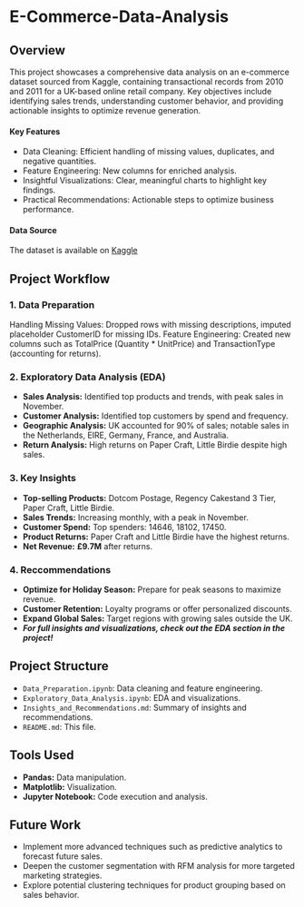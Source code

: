 # E-Commerce-Data-Analysis

## Overview
This project showcases a comprehensive data analysis on an e-commerce dataset sourced from Kaggle, containing transactional records from 2010 and 2011 for a UK-based online retail company. Key objectives include identifying sales trends, understanding customer behavior, and providing actionable insights to optimize revenue generation.

#### Key Features
- Data Cleaning: Efficient handling of missing values, duplicates, and negative quantities.
- Feature Engineering: New columns for enriched analysis.
- Insightful Visualizations: Clear, meaningful charts to highlight key findings.
- Practical Recommendations: Actionable steps to optimize business performance.
  
#### Data Source
The dataset is available on [Kaggle](https://www.kaggle.com/datasets/carrie1/ecommerce-data)

## Project Workflow

### 1. Data Preparation
Handling Missing Values: Dropped rows with missing descriptions, imputed placeholder CustomerID for missing IDs.
Feature Engineering: Created new columns such as TotalPrice (Quantity * UnitPrice) and TransactionType (accounting for returns).

### 2. Exploratory Data Analysis (EDA)
- **Sales Analysis:** Identified top products and trends, with peak sales in November.
- **Customer Analysis:** Identified top customers by spend and frequency.
- **Geographic Analysis:** UK accounted for 90% of sales; notable sales in the Netherlands, EIRE, Germany, France, and Australia.
- **Return Analysis:** High returns on Paper Craft, Little Birdie despite high sales.

### 3. Key Insights
- **Top-selling Products:** Dotcom Postage, Regency Cakestand 3 Tier, Paper Craft, Little Birdie.
- **Sales Trends:** Increasing monthly, with a peak in November.
- **Customer Spend:** Top spenders: 14646, 18102, 17450.
- **Product Returns:** Paper Craft and Little Birdie have the highest returns.
- **Net Revenue:** **£9.7M** after returns.

### 4. Reccommendations
- **Optimize for Holiday Season:** Prepare for peak seasons to maximize revenue.
- **Customer Retention:** Loyalty programs or offer personalized discounts.
- **Expand Global Sales:** Target regions with growing sales outside the UK.
- ***For full insights and visualizations, check out the EDA section in the project!***

## Project Structure
- `Data_Preparation.ipynb`: Data cleaning and feature engineering.
- `Exploratory_Data_Analysis.ipynb`: EDA and visualizations.
- `Insights_and_Recommendations.md`: Summary of insights and recommendations.
- `README.md`: This file.

## Tools Used
- **Pandas:** Data manipulation.
- **Matplotlib:** Visualization.
- **Jupyter Notebook:** Code execution and analysis.

## Future Work
- Implement more advanced techniques such as predictive analytics to forecast future sales.
- Deepen the customer segmentation with RFM analysis for more targeted marketing strategies.
- Explore potential clustering techniques for product grouping based on sales behavior.




